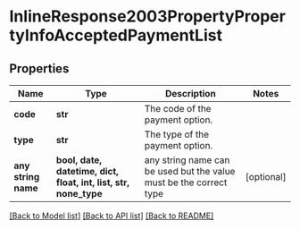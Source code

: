 # InlineResponse2003PropertyPropertyInfoAcceptedPaymentList


## Properties
Name | Type | Description | Notes
------------ | ------------- | ------------- | -------------
**code** | **str** | The code of the payment option. | 
**type** | **str** | The type of the payment option. | 
**any string name** | **bool, date, datetime, dict, float, int, list, str, none_type** | any string name can be used but the value must be the correct type | [optional]

[[Back to Model list]](../README.md#documentation-for-models) [[Back to API list]](../README.md#documentation-for-api-endpoints) [[Back to README]](../README.md)


